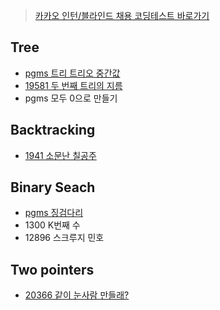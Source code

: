 > [카카오 인턴/블라인드 채용 코딩테스트 바로가기](https://github.com/evelyn82/Problem-Solving/tree/main/kakao)

<h2>Tree</h2>

- [pgms 트리 트리오 중간값](https://github.com/evelyn82/PS/blob/main/open%20contest/Monthly%20Code%20Challenge%20Season1/Trio%20median.md)
- [19581 두 번째 트리의 지름](https://github.com/evelyn82/PS/blob/main/boj/Tree/19581.md)
- pgms 모두 0으로 만들기

<h2>Backtracking</h2>

- [1941 소문난 칠공주](https://github.com/evelyn82/Problem-Solving/blob/main/boj/Backtracking/1941.md)

<h2>Binary Seach</h2>

- [pgms 징검다리](https://github.com/evelyn82/Problem-Solving/blob/main/programmers/binary%20search/Stepping%20stone.md)
- 1300 K번째 수
- 12896 스크루지 민호

<h2>Two pointers</h2>

- [20366 같이 눈사람 만들래?](https://github.com/evelyn82/Problem-Solving/blob/main/boj/Two%20Pointers/20366.md)
